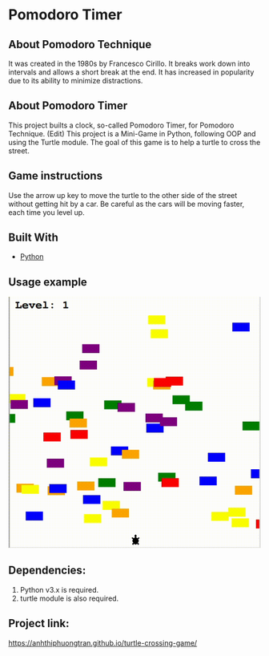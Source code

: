 # Pomodoro Timer
 

## About Pomodoro Technique
It was created in the 1980s by Francesco Cirillo. It breaks work down into intervals and allows a short break at the end. It has increased in popularity due to its ability to minimize distractions.

## About Pomodoro Timer
This project builts a clock, so-called Pomodoro Timer, for Pomodoro Technique. (Edit)
This project is a Mini-Game in Python, following OOP and using the Turtle module.
The goal of this game is to help a turtle to cross the street.

## Game instructions
Use the arrow up key to move the turtle to the other side of the street without getting hit by a car. Be careful as the cars will be moving faster, each time you level up.

## Built With

* [Python](https://www.python.org/downloads/)

## Usage example
![usage_example](https://raw.githubusercontent.com/anhthiphuongtran/turtle-crossing-game/main/play_screen.gif)


## Dependencies:

1. Python v3.x is required.
2. turtle module is also required.


## Project link:

https://anhthiphuongtran.github.io/turtle-crossing-game/
